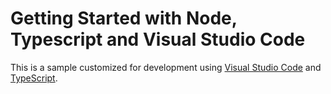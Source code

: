 <!--
Press Ctrl+Shift+V (Windows, Linux) or Cmd+Shift+V (OSX) to preview this document!
-->

# Getting Started with Node, Typescript and Visual Studio Code
This is a sample customized for development using [Visual Studio Code](http://code.visualstudio.com) and [TypeScript](http://www.typescriptlang.org/).  